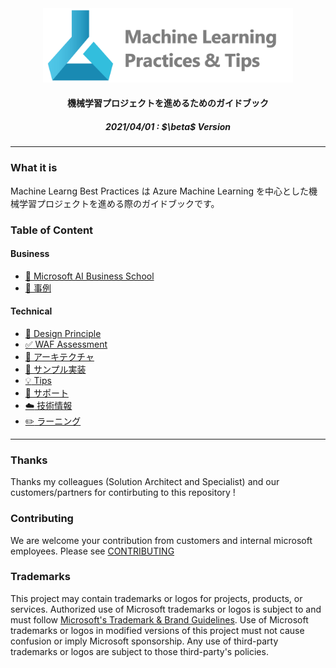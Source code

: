 <div align="center">
<img src="./images/head2.png" title="header" width="400">
</div>

<h4 align="center">機械学習プロジェクトを進めるためのガイドブック</h4>

<h5 align="center">2021/04/01 : $\beta$ Version</h5>


---

### What it is

Machine Learng Best Practices は Azure Machine Learning を中心とした機械学習プロジェクトを進める際のガイドブックです。


### Table of Content

#### Business

- [ :school: Microsoft AI Business School](/business/school.md)
- [ :briefcase: 事例](/business/usecase.md)

#### Technical

- [ :memo: Design Principle](technical/machine-learning-design-principle.md)
- [ :white_check_mark: WAF Assessment](technical/assessment-waf.md)
- [ :wrench: アーキテクチャ](technical/architecture.md)
- [ :pencil: サンプル実装](technical/sample.md)
- [ :bulb: Tips](technical/tips.md)
- [ :information_desk_person: サポート](technical/support)
- [ :cloud: 技術情報](technical/techinfo.md)
- [ :pencil2: ラーニング](technical/learning.md)

---
### Thanks
Thanks my colleagues (Solution Architect and Specialist) and our customers/partners for contirbuting to this repository ! 

### Contributing

We are welcome your contribution from customers and internal microsoft employees. Please see [CONTRIBUTING](CONTRIBUTING.md)


### Trademarks

This project may contain trademarks or logos for projects, products, or services. Authorized use of Microsoft 
trademarks or logos is subject to and must follow 
[Microsoft's Trademark & Brand Guidelines](https://www.microsoft.com/en-us/legal/intellectualproperty/trademarks/usage/general).
Use of Microsoft trademarks or logos in modified versions of this project must not cause confusion or imply Microsoft sponsorship.
Any use of third-party trademarks or logos are subject to those third-party's policies.



